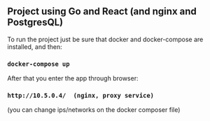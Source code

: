 ## Project using Go and React (and nginx and PostgresQL)

To run the project just be sure that docker and docker-compose are installed, and then:

### `docker-compose up`


After that you enter the app through browser:

### `http://10.5.0.4/  (nginx, proxy service)` 

(you can change ips/networks on the docker composer file)
